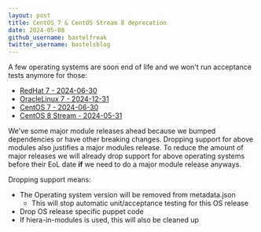```yaml
---
layout: post
title: CentOS 7 & CentOS Stream 8 deprecation
date: 2024-05-08
github_username: bastelfreak
twitter_username: bastelsblog
---
```


A few operating systems are soon end of life and we won't run acceptance tests
anymore for those:

* [RedHat 7 - 2024-06-30](https://github.com/voxpupuli/puppet_metadata/blob/dd815b5b350af2936819a7c5a449c1156cfac4b4/lib/puppet_metadata/operatingsystem.rb#L107C17-L107C27)
* [OracleLinux 7 - 2024-12-31](https://github.com/voxpupuli/puppet_metadata/blob/e8d46ebcbe1791834ba1cf77f49c8537faec3b78/lib/puppet_metadata/operatingsystem.rb#L53)
* [CentOS 7 - 2024-06-30](https://github.com/voxpupuli/puppet_metadata/blob/dd815b5b350af2936819a7c5a449c1156cfac4b4/lib/puppet_metadata/operatingsystem.rb#L25)
* [CentOS 8 Stream - 2024-05-31](https://github.com/voxpupuli/puppet_metadata/blob/dd815b5b350af2936819a7c5a449c1156cfac4b4/lib/puppet_metadata/operatingsystem.rb#L24C17-L24C27)

We've some major module releases ahead because we bumped dependencies or have
other breaking changes. Dropping support for above modules also justifies a
major modules release. To reduce the amount of major releases we will already
drop support for above operating systems before their EoL date **if** we need
to do a major module release anyways.

Dropping support means:

* The Operating system version will be removed from metadata.json
    * This will stop automatic unit/acceptance testing for this OS release
* Drop OS release specific puppet code
* If hiera-in-modules is used, this will also be cleaned up
